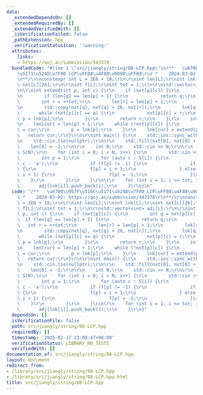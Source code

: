 ```yaml
---
data:
  _extendedDependsOn: []
  _extendedRequiredBy: []
  _extendedVerifiedWith: []
  _isVerificationFailed: false
  _pathExtension: hpp
  _verificationStatusIcon: ':warning:'
  attributes:
    links:
    - https://qoj.ac/submission/343378
  bundledCode: "#line 1 \"src/jiangly/string/08-LCP.hpp\"\n/**   \u6700\u957F\u516C\
    \u5171\u524D\u7F00 LCP\uFF08\u4F8B\u9898\uFF09\r\n *    2024-03-02: https://qoj.ac/submission/343378\r\
    \n**/\r\nconstexpr int L = 2E6 + 10;\r\n\r\nint len[L];\r\nint lnk[L];\r\nint\
    \ nxt[L][26];\r\n\r\nint f[L];\r\nint tot = 1;\r\n\r\nstd::vector<int> adj[L];\r\
    \n\r\nint extend(int p, int c) {\r\n    if (nxt[p][c]) {\r\n        int q = nxt[p][c];\r\
    \n        if (len[q] == len[p] + 1) {\r\n            return q;\r\n        }\r\n\
    \        int r = ++tot;\r\n        len[r] = len[p] + 1;\r\n        lnk[r] = lnk[q];\r\
    \n        std::copy(nxt[q], nxt[q] + 26, nxt[r]);\r\n        lnk[q] = r;\r\n \
    \       while (nxt[p][c] == q) {\r\n            nxt[p][c] = r;\r\n           \
    \ p = lnk[p];\r\n        }\r\n        return r;\r\n    }\r\n    int cur = ++tot;\r\
    \n    len[cur] = len[p] + 1;\r\n    while (!nxt[p][c]) {\r\n        nxt[p][c]\
    \ = cur;\r\n        p = lnk[p];\r\n    }\r\n    lnk[cur] = extend(p, c);\r\n \
    \   return cur;\r\n}\r\n\r\nint main() {\r\n    std::ios::sync_with_stdio(false);\r\
    \n    std::cin.tie(nullptr);\r\n\r\n    std::fill(nxt[0], nxt[0] + 26, 1);\r\n\
    \    len[0] = -1;\r\n\r\n    int N;\r\n    std::cin >> N;\r\n\r\n    std::vector<std::string>\
    \ S(N);\r\n    for (int i = 0; i < N; i++) {\r\n        std::cin >> S[i];\r\n\
    \        int p = 1;\r\n        for (auto c : S[i]) {\r\n            p = extend(p,\
    \ c - 'a');\r\n            if (f[p] != -1) {\r\n                if (f[p] == 0)\
    \ {\r\n                    f[p] = i + 1;\r\n                } else if (f[p] !=\
    \ i + 1) {\r\n                    f[p] = -1;\r\n                }\r\n        \
    \    }\r\n        }\r\n    }\r\n\r\n    for (int i = 1; i <= tot; i++) {\r\n \
    \       adj[lnk[i]].push_back(i);\r\n    }\r\n}\n"
  code: "/**   \u6700\u957F\u516C\u5171\u524D\u7F00 LCP\uFF08\u4F8B\u9898\uFF09\r\n\
    \ *    2024-03-02: https://qoj.ac/submission/343378\r\n**/\r\nconstexpr int L\
    \ = 2E6 + 10;\r\n\r\nint len[L];\r\nint lnk[L];\r\nint nxt[L][26];\r\n\r\nint\
    \ f[L];\r\nint tot = 1;\r\n\r\nstd::vector<int> adj[L];\r\n\r\nint extend(int\
    \ p, int c) {\r\n    if (nxt[p][c]) {\r\n        int q = nxt[p][c];\r\n      \
    \  if (len[q] == len[p] + 1) {\r\n            return q;\r\n        }\r\n     \
    \   int r = ++tot;\r\n        len[r] = len[p] + 1;\r\n        lnk[r] = lnk[q];\r\
    \n        std::copy(nxt[q], nxt[q] + 26, nxt[r]);\r\n        lnk[q] = r;\r\n \
    \       while (nxt[p][c] == q) {\r\n            nxt[p][c] = r;\r\n           \
    \ p = lnk[p];\r\n        }\r\n        return r;\r\n    }\r\n    int cur = ++tot;\r\
    \n    len[cur] = len[p] + 1;\r\n    while (!nxt[p][c]) {\r\n        nxt[p][c]\
    \ = cur;\r\n        p = lnk[p];\r\n    }\r\n    lnk[cur] = extend(p, c);\r\n \
    \   return cur;\r\n}\r\n\r\nint main() {\r\n    std::ios::sync_with_stdio(false);\r\
    \n    std::cin.tie(nullptr);\r\n\r\n    std::fill(nxt[0], nxt[0] + 26, 1);\r\n\
    \    len[0] = -1;\r\n\r\n    int N;\r\n    std::cin >> N;\r\n\r\n    std::vector<std::string>\
    \ S(N);\r\n    for (int i = 0; i < N; i++) {\r\n        std::cin >> S[i];\r\n\
    \        int p = 1;\r\n        for (auto c : S[i]) {\r\n            p = extend(p,\
    \ c - 'a');\r\n            if (f[p] != -1) {\r\n                if (f[p] == 0)\
    \ {\r\n                    f[p] = i + 1;\r\n                } else if (f[p] !=\
    \ i + 1) {\r\n                    f[p] = -1;\r\n                }\r\n        \
    \    }\r\n        }\r\n    }\r\n\r\n    for (int i = 1; i <= tot; i++) {\r\n \
    \       adj[lnk[i]].push_back(i);\r\n    }\r\n}"
  dependsOn: []
  isVerificationFile: false
  path: src/jiangly/string/08-LCP.hpp
  requiredBy: []
  timestamp: '2025-02-17 23:08:47+08:00'
  verificationStatus: LIBRARY_NO_TESTS
  verifiedWith: []
documentation_of: src/jiangly/string/08-LCP.hpp
layout: document
redirect_from:
- /library/src/jiangly/string/08-LCP.hpp
- /library/src/jiangly/string/08-LCP.hpp.html
title: src/jiangly/string/08-LCP.hpp
---
```

